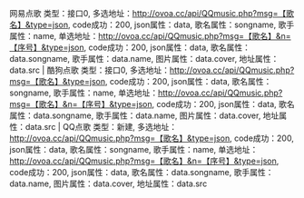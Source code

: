 网易点歌
类型：接口0,
多选地址：http://ovoa.cc/api/QQmusic.php?msg=【歌名】&type=json,
code成功：200,
json属性：data,
歌名属性：songname,
歌手属性：name,
单选地址：http://ovoa.cc/api/QQmusic.php?msg=【歌名】&n=【序号】&type=json,
code成功：200,
json属性：data,
歌名属性：data.songname,
歌手属性：data.name,
图片属性：data.cover,
地址属性：data.src
|
酷狗点歌
类型：接口0,
多选地址：http://ovoa.cc/api/QQmusic.php?msg=【歌名】&type=json,
code成功：200,
json属性：data,
歌名属性：songname,
歌手属性：name,
单选地址：http://ovoa.cc/api/QQmusic.php?msg=【歌名】&n=【序号】&type=json,
code成功：200,
json属性：data,
歌名属性：data.songname,
歌手属性：data.name,
图片属性：data.cover,
地址属性：data.src
|
QQ点歌
类型：新建,
多选地址：http://ovoa.cc/api/QQmusic.php?msg=【歌名】&type=json,
code成功：200,
json属性：data,
歌名属性：songname,
歌手属性：name,
单选地址：http://ovoa.cc/api/QQmusic.php?msg=【歌名】&n=【序号】&type=json,
code成功：200,
json属性：data,
歌名属性：data.songname,
歌手属性：data.name,
图片属性：data.cover,
地址属性：data.src
